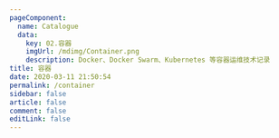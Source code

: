 ```yaml
---
pageComponent:
  name: Catalogue
  data:
    key: 02.容器
    imgUrl: /mdimg/Container.png
    description: Docker、Docker Swarm、Kubernetes 等容器运维技术记录
title: 容器
date: 2020-03-11 21:50:54
permalink: /container
sidebar: false
article: false
comment: false
editLink: false
---
```

